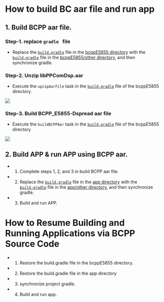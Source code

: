 

# How to build BC aar file and run app

## 1. Build BCPP aar file.

###  Step-1. replace `gradle ` file

- Replace the [`build.gradle`](https://github.com/DspreadOrg/android-abecsdemo/blob/main/bcppE5855/build.gradle) file in the [bcppE5855 directory](https://github.com/DspreadOrg/android-abecsdemo/tree/main/bcppE5855) with the [`build.gradle`](https://github.com/DspreadOrg/android-abecsdemo/blob/main/bcppE5855/other/build.gradle) file in the [bcppE5855/other directory](https://github.com/DspreadOrg/android-abecsdemo/tree/main/bcppE5855/other),  and then synchronize gradle.



### Step-2. Unzip libPPComDsp.aar

- Execute the `upzipAarFile` task in the [`build.gradle`](https://github.com/DspreadOrg/android-abecsdemo/blob/main/bcppE5855/build.gradle) file of the bcppE5855 directory.

![](https://i.ooxx.ooo/i/OTU3N.png)



### Step-3. Build BCPP_E5855-Dspread aar file

- Execute the `buildBCPPAar` task in the [`build.gradle`](https://github.com/DspreadOrg/android-abecsdemo/blob/main/bcppE5855/build.gradle) file of the bcppE5855 directory

![](https://i.ooxx.ooo/i/ODc0N.png)


## 2. Build APP & run APP using BCPP aar.

- 1. Complete steps 1, 2, and 3 in build BCPP aar file.
- 2. Replace the [`build.gradle`](https://github.com/DspreadOrg/android-abecsdemo/blob/main/build.gradle) file in the [app directory](https://github.com/DspreadOrg/android-abecsdemo/tree/main/app) with the [`build.gradle`](https://github.com/DspreadOrg/android-abecsdemo/blob/main/app/other/build.gradle) file in the [app/other directory](https://github.com/DspreadOrg/android-abecsdemo/tree/main/app/other),  and then synchronize gradle.
- 3. Build and run APP. 

  

# How to Resume Building and Running Applications via BCPP Source Code 

- 1. Restore the build.gradle file in the bcppE5855 directory.
- 2. Restore the build.gradle file in the app directory
- 3. synchronize project gradle.
- 4. Build and run app.